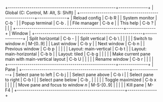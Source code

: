 +-------------------------------------------------------+---------------+
|    Global                           (C: Control, M: Alt, S: Shift)    |
+-------------------------------------------------------+---------------+
| Reload config                                         | C-b  R        |
| System monitor                                        | C-b  `        |
| Popup terminal                                        | C-b  .        |
| File manager                                          | C-b  e        |
| This help                                             | C-b  ?        |
|                                                       |               |
+-------------------------------------------------------+---------------+
|    Window                                                             |
+-------------------------------------------------------+---------------+
| Split horizontal                                      | C-b  -        |
| Split vertical                                        | C-b  \        |
|                                                       |               |
| Switch to window *n*                                  | M-[0..9]      |
| Last window                                           | C-b  y        |
| Next window                                           | C-b  n        |
| Previous window                                       | C-b  p        |
|                                                       |               |
| Layout: main-vertical                                 | C-b  t        |
| Layout: main-horizontal                               | C-b  b        |
| Layout: tiled                                         | C-b  g        |
|                                                       |               |
| Make current pane main with main-vertical layout      | C-b  U        |
|                                                       |               |
| Rename window                                         | C-b  r        |
|                                                       |               |
+-------------------------------------------------------+---------------+
|    Pane                                                               |
+-------------------------------------------------------+---------------+
| Select pane to left                                   | C-b  j        |
| Select pane above                                     | C-b  i        |
| Select pane to right                                  | C-b  l        |
| Select pane below                                     | C-b  ,        |
|                                                       |               |
| Toggle maximized                                      | C-b  x        |
|                                                       |               |
| Move pane and focus to window *n*                     | M-S-[0..9]    |
|                                                       |               |
| Kill pane                                             | M-F4          |
+-------------------------------------------------------+---------------+
